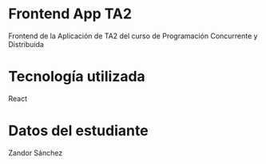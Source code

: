 # Frontend App TA2
Frontend de la Aplicación de TA2 del curso de Programación Concurrente y Distribuida

# Tecnología utilizada
React

# Datos del estudiante
Zandor Sánchez
